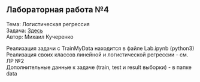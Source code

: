 ## Лабораторная работа №4

Тема: Логистическая регрессия  
Задача: [Здесь](https://github.com/iu5team/iu5-da-2018/blob/master/lab4.md)  
Автор: Михаил Кучеренко  

Реализация задачи с TrainMyData находится в файле Lab.ipynb (python3)  
Реализация своих классов линейной и логистической регрессии - см. ЛР №2  
Дополнительные данные к задаче (train, test и result выборки) - в папке data  
